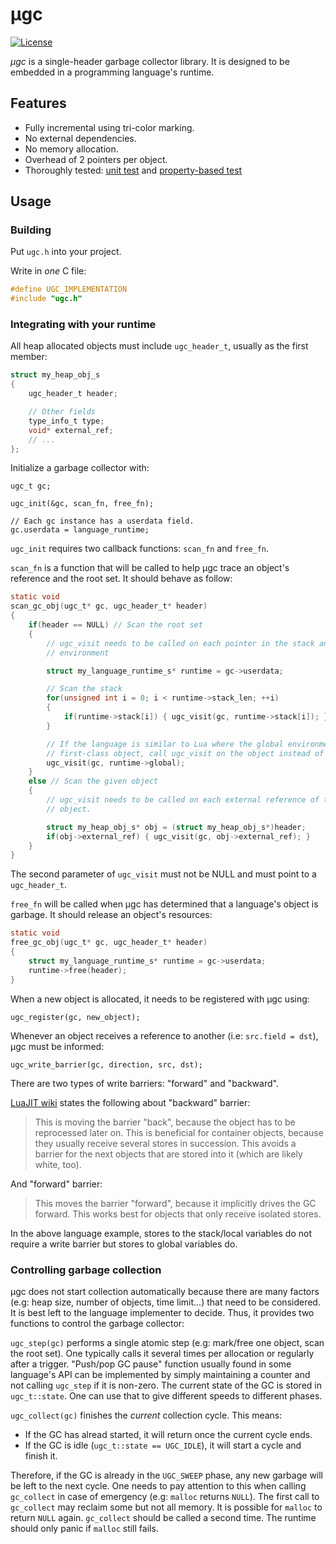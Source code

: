 # μgc

[![License](https://img.shields.io/badge/license-BSD-blue.svg)](LICENSE)

*μgc* is a single-header garbage collector library.
It is designed to be embedded in a programming language's runtime.

## Features

* Fully incremental using tri-color marking.
* No external dependencies.
* No memory allocation.
* Overhead of 2 pointers per object.
* Thoroughly tested: [unit test](munit.c) and [property-based test](theft.c)

## Usage

### Building

Put `ugc.h` into your project.

Write in *one* C file:

```c
#define UGC_IMPLEMENTATION
#include "ugc.h"
```

### Integrating with your runtime

All heap allocated objects must include `ugc_header_t`, usually as the first member:

```c
struct my_heap_obj_s
{
	ugc_header_t header;

	// Other fields
	type_info_t type;
	void* external_ref;
	// ...
};
```

Initialize a garbage collector with:

```
ugc_t gc;

ugc_init(&gc, scan_fn, free_fn);

// Each gc instance has a userdata field.
gc.userdata = language_runtime;
```

`ugc_init` requires two callback functions: `scan_fn` and `free_fn`.

`scan_fn` is a function that will be called to help μgc trace an object's reference and the root set.
It should behave as follow:

```c
static void
scan_gc_obj(ugc_t* gc, ugc_header_t* header)
{
	if(header == NULL) // Scan the root set
	{
		// ugc_visit needs to be called on each pointer in the stack and global
		// environment

		struct my_language_runtime_s* runtime = gc->userdata;

		// Scan the stack
		for(unsigned int i = 0; i < runtime->stack_len; ++i)
		{
			if(runtime->stack[i]) { ugc_visit(gc, runtime->stack[i]); }
		}

		// If the language is similar to Lua where the global environment is a
		// first-class object, call ugc_visit on the object instead of its fields
		ugc_visit(gc, runtime->global);
	}
	else // Scan the given object
	{
		// ugc_visit needs to be called on each external reference of this
		// object.

		struct my_heap_obj_s* obj = (struct my_heap_obj_s*)header;
		if(obj->external_ref) { ugc_visit(gc, obj->external_ref); }
	}
}
```

The second parameter of `ugc_visit` must not be NULL and must point to a `ugc_header_t`.

`free_fn` will be called when μgc has determined that a language's object is garbage.
It should release an object's resources:

```c
static void
free_gc_obj(ugc_t* gc, ugc_header_t* header)
{
	struct my_language_runtime_s* runtime = gc->userdata;
	runtime->free(header);
}
```

When a new object is allocated, it needs to be registered with μgc using:

```
ugc_register(gc, new_object);
```

Whenever an object receives a reference to another (i.e: `src.field = dst`), μgc must be informed:

```
ugc_write_barrier(gc, direction, src, dst);
```

There are two types of write barriers: "forward" and "backward".

[LuaJIT wiki](http://wiki.luajit.org/New-Garbage-Collector#gc-algorithms_tri-color-incremental-mark-sweep) states the following about "backward" barrier:

> This is moving the barrier "back", because the object has to be reprocessed later on.
> This is beneficial for container objects, because they usually receive several stores in succession.
> This avoids a barrier for the next objects that are stored into it (which are likely white, too).

And "forward" barrier:

> This moves the barrier "forward", because it implicitly drives the GC forward.
> This works best for objects that only receive isolated stores.

In the above language example, stores to the stack/local variables do not require a write barrier but stores to global variables do.

### Controlling garbage collection

μgc does not start collection automatically because there are many factors (e.g: heap size, number of objects, time limit...) that need to be considered.
It is best left to the language implementer to decide.
Thus, it provides two functions to control the garbage collector:

`ugc_step(gc)` performs a single atomic step (e.g: mark/free one object, scan the root set).
One typically calls it several times per allocation or regularly after a trigger.
"Push/pop GC pause" function usually found in some language's API can be implemented by simply maintaining a counter and not calling `ugc_step` if it is non-zero.
The current state of the GC is stored in `ugc_t::state`.
One can use that to give different speeds to different phases.

`ugc_collect(gc)` finishes the *current* collection cycle.
This means:

- If the GC has alread started, it will return once the current cycle ends.
- If the GC is idle (`ugc_t::state == UGC_IDLE`), it will start a cycle and finish it.

Therefore, if the GC is already in the `UGC_SWEEP` phase, any new garbage will be left to the next cycle.
One needs to pay attention to this when calling `gc_collect` in case of emergency (e.g: `malloc` returns `NULL`).
The first call to `gc_collect` may reclaim some but not all memory.
It is possible for `malloc` to return `NULL` again.
`gc_collect` should be called a second time.
The runtime should only panic if `malloc` still fails.

